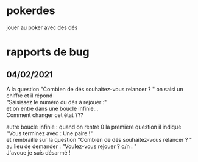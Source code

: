 # pokerdes
jouer au poker avec des dés  

rapports de bug  
===============
04/02/2021
----------
A la question "Combien de dés souhaitez-vous relancer ? " on saisi un chiffre et il répond  
"Saisissez le numéro du dés à rejouer :"  
et on entre dans une boucle infinie...  
Comment changer cet état ??? 

autre boucle infinie : quand on rentre 0 la première question il indique  
"Vous terminez avec : Une paire !"  
et rembraille sur la question "Combien de dés souhaitez-vous relancer ? "  
au lieu de demander : "Voulez-vous rejouer ? o/n : "  
J'avoue je suis désarmé !  


